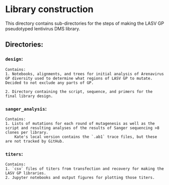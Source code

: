 # Library construction

This directory contains sub-directories for the steps of making the LASV GP
pseudotyped lentivirus DMS library.

## Directories:

### `design`:
    
    Contains:
    1. Notebooks, alignments, and trees for initial analysis of Arenavirus GP diversity used to determine what regions of LASV GP to mutate.
    Decided to not exclude any parts of GP.

    2. Directory containing the script, sequence, and primers for the final library design.

### `sanger_analysis`:
    Contains:
    1. Lists of mutations for each round of mutagenesis as well as the script and resulting analyses of the results of Sanger sequencing >8 clones per library.
        Kate's local version contains the `.ab1` trace files, but these are not tracked by GitHub.

### `titers`:
    Contains:
    1. `csv` files of titers from transfection and recovery for making the LASV GP libraries. 
    2. Jupyter notebooks and output figures for plotting those titers.



